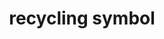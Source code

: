 ---
layout: symbols
title: recycling symbol
emoji: recycling_symbol
permalink: ♻.html
image: assets/img/3moji/recycling_symbol.png
---